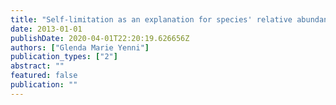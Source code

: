 ```yaml
---
title: "Self-limitation as an explanation for species' relative abundances and the long-term persistence of rare species"
date: 2013-01-01
publishDate: 2020-04-01T22:20:19.626656Z
authors: ["Glenda Marie Yenni"]
publication_types: ["2"]
abstract: ""
featured: false
publication: ""
---
```


